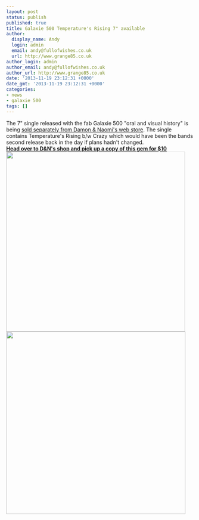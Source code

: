 ```yaml
---
layout: post
status: publish
published: true
title: Galaxie 500 Temperature's Rising 7" available
author:
  display_name: Andy
  login: admin
  email: andy@fullofwishes.co.uk
  url: http://www.grange85.co.uk
author_login: admin
author_email: andy@fullofwishes.co.uk
author_url: http://www.grange85.co.uk
date: '2013-11-19 23:12:31 +0000'
date_gmt: '2013-11-19 23:12:31 +0000'
categories:
- news
- galaxie 500
tags: []
---
```

<p>The 7" single released with the fab Galaxie 500 "oral and visual history" is being <a href="http://damonandnaomi.com/shop/galaxie-500-temperatures-rising-7/">sold separately from Damon & Naomi's web store</a>. The single contains Temperature's Rising b/w Crazy which would have been the bands second release back in the day if plans hadn't changed.<br />
<strong><a href="http://damonandnaomi.com/shop/galaxie-500-temperatures-rising-7/">Head over to D&N's shop and pick up a copy of this gem for $10</a></strong><br />
<img src="http://media.fullofwishes.co.uk/01-galaxie_500/sleeves/g500_temperaturesrising.jpg" width="480" height="482" class="aligncenter" /><img src="http://media.fullofwishes.co.uk/01-galaxie_500/sleeves/g500_temperaturesrising_labela.jpg" width="481" height="489" class="aligncenter" /></p>
